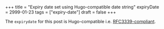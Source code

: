 +++
title = "Expiry date set using Hugo-compatible date string"
expiryDate = 2999-01-23
tags = ["expiry-date"]
draft = false
+++

The `expirydate` for this post is Hugo-compatible
i.e. [RFC3339-compliant](https://tools.ietf.org/html/rfc3339#section-5.8).
